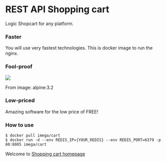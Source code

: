 # REST API Shopping cart
Logic Shopcart for any platform.

### Faster
You will use very fastest technologies. This is docker image to run the nginx.

### Fool-proof
[![](https://badge.imagelayers.io/imega/cart:latest.svg)](https://imagelayers.io/?images=imega/cart:latest 'Get your own badge on imagelayers.io')

From image: alpine:3.2

### Low-priced
Amazing software for the low price of FREE!

### How to use
```
$ docker pull imega/cart
$ docker run -d --env REDIS_IP={YOUR_REDIS} --env REDIS_PORT=6379 -p 80:8085 imega/cart
```

Welcome to [Shopping cart homepage](http://shopcart.imega.club/)

